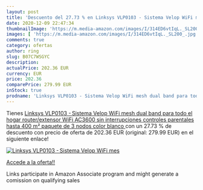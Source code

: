 ```yaml
---
layout: post
title: 'Descuento del 27.73 % en Linksys VLP0103 - Sistema Velop WiFi mes'
date: 2020-12-09 22:47:34
thumbnailImage: 'https://m.media-amazon.com/images/I/314ED6vtIqL._SL200_.jpg'
images: [ 'https://m.media-amazon.com/images/I/314ED6vtIqL._SL200_.jpg' ]
comments: true
category: ofertas
author: ring
slug: B07C7WSGYC
description:
actualPrice: 202.36 EUR
currency: EUR
price: 202.36
comparePrice: 279.99 EUR
inStock: true
prodname: 'Linksys VLP0103 - Sistema Velop WiFi mesh dual band para todo el hogar  router/extensor WiFi AC3600  sin interrupciones  controles parentales  hasta 400 m²  paquete de 3 nodos  color blanco '
---
```


Tienes [Linksys VLP0103 - Sistema Velop WiFi mesh dual band para todo el hogar  router/extensor WiFi AC3600  sin interrupciones  controles parentales  hasta 400 m²  paquete de 3 nodos  color blanco ](https://www.amazon.es/dp/B07C7WSGYC/?tag=tolees-21) con un 27.73 % de descuento con precio de oferta de 202.36 EUR (original: 279.99 EUR) en el siguiente enlace!

[![Linksys VLP0103 - Sistema Velop WiFi mes](https://m.media-amazon.com/images/I/314ED6vtIqL._SL200_.jpg)](https://www.amazon.es/dp/B07C7WSGYC/?tag=tolees-21)

[Accede a la oferta!!](https://www.amazon.es/dp/B07C7WSGYC/?tag=tolees-21)

Links participate in Amazon Associate program and might generate a comission on qualifying sales


